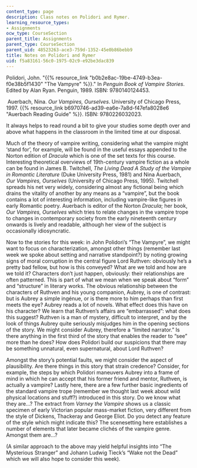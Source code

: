 ```yaml
---
content_type: page
description: Class notes on Polidori and Rymer.
learning_resource_types:
- Assignments
ocw_type: CourseSection
parent_title: Assignments
parent_type: CourseSection
parent_uid: 48523263-ace3-759d-1352-45e0b86bebb9
title: Notes on Polidori and Rymer
uid: f5a83161-56c0-1975-02c9-e92be3dac839
---
```


Polidori, John. "{{% resource_link "b0b2e8ac-19be-4749-b3ea-f0e38b5f1430" "The Vampyre" %}}." In _Penguin Book of Vampire Stories_. Edited by Alan Ryan. Penguin, 1989. ISBN: 9780140124453.

 Auerbach, Nina. _Our Vampires, Ourselves_. University of Chicago Press, 1997. {{% resource_link b6970746-ad39-ea6e-7a8d-f47efa8028e6 "Auerbach Reading Guide" %}}. ISBN: 9780226032023.

It always helps to read round a bit to give your studies some depth over and above what happens in the classroom in the limited time at our disposal. 

Much of the theory of vampire writing, considering what the vampire might ‘stand for’, for example, will be found in the useful essays appended to the Norton edition of _Dracula_ which is one of the set texts for this course. Interesting theoretical overviews of 19th-century vampire fiction as a whole can be found in James B. Twitchell, _The Living Dead A Study of the Vampire in Romantic Literature_ (Duke University Press, 1981) and Nina Auerbach, _Our Vampires, Ourselves_ (University of Chicago Press, 1995). Twitchell spreads his net very widely, considering almost any fictional being which drains the vitality of another by any means as a “vampire”, but the book contains a lot of interesting information, including vampire-like figures in early Romantic poetry. Auerbach is editor of the Norton _Dracula_; her book, _Our Vampires, Ourselves_ which tries to relate changes in the vampire trope to changes in contemporary society from the early nineteenth century onwards is lively and readable, although her view of the subject is occasionally idiosyncratic.

Now to the stories for this week: in John Polidori’s “The Vampyre”, we might want to focus on characterization, amongst other things (remember last week we spoke about setting and narrative standpoint?) by noting growing signs of moral corruption in the central figure Lord Ruthven: obviously he’s a pretty bad fellow, but how is this conveyed? What are we told and how are we told it? Characters don’t just happen, obviously: their relationships are often patterned. This is part of what we mean when we speak about “form” and “structure” in literary works. The obvious relationship between the characters of Ruthven and his young companion, Aubrey, is one of contrast: but is Aubrey a simple ingénue, or is there more to him perhaps than first meets the eye? Aubrey reads a lot of novels. What effect does this have on his character? We learn that Ruthven’s affairs are “embarrassed”: what does this suggest? Ruthven is a man of mystery, difficult to interpret, and by the look of things Aubrey quite seriously misjudges him in the opening sections of the story. We might consider Aubrey, therefore a “limited narrator.” Is there anything in the first third of the story that enables the reader to “see” more than he does? How does Polidori build our suspicions that there may be something unnatural, even supernatural, about Lord Ruthven?

Amongst the story’s potential faults, we might consider the aspect of plausibility. Are there things in this story that strain credence? Consider, for example, the steps by which Polidori maneuvers Aubrey into a frame of mind in which he can accept that his former friend and mentor, Ruthven, is actually a vampire? Lastly here, there are a few further basic ingredients of the standard vampire trope (remember we thought last week about wild physical locations and stuff?) introduced in this story. Do we know what they are…? The extract from _Varney the Vampire_ shows us a classic specimen of early Victorian popular mass-market fiction, very different from the style of Dickens, Thackeray and George Eliot. Do you detect any feature of the style which might indicate this? The scenesetting here establishes a number of elements that later became clichés of the vampire genre. Amongst them are…?

(A similar approach to the above may yield helpful insights into “The Mysterious Stranger” and Johann Ludwig Tieck’s “Wake not the Dead” which we will also hope to consider this week).